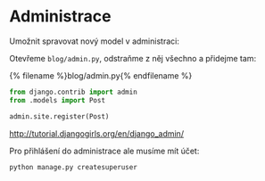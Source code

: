 # Administrace

Umožnit spravovat nový model v administraci:

Otevřeme `blog/admin.py`, odstraňme z něj všechno a přidejme tam:

{% filename %}blog/admin.py{% endfilename %}
```python
from django.contrib import admin
from .models import Post

admin.site.register(Post)
```

http://tutorial.djangogirls.org/en/django_admin/

Pro přihlášení do administrace ale musíme mít účet:

```
python manage.py createsuperuser
```
